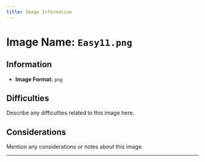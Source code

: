 ```yaml
---
title: Image Information
---
```


# Image Name: `Easy11.png`

## Information

- **Image Format:** `png`

## Difficulties

Describe any difficulties related to this image here.

## Considerations

Mention any considerations or notes about this image.

---

